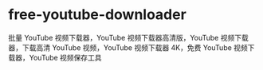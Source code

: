 # free-youtube-downloader
批量 YouTube 视频下载器，YouTube 视频下载器高清版，YouTube 视频下载器，下载高清 YouTube 视频，YouTube 视频下载器 4K，免费 YouTube 视频下载器，YouTube 视频保存工具
